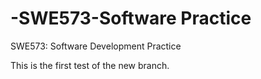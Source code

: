 # -SWE573-Software Practice
SWE573: Software Development Practice

This is the first test of the new branch. 
